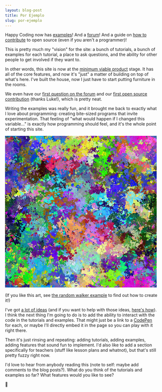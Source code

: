 ```yaml
---
layout: blog-post
title: Por Ejemplo
slug: por-ejemplo
---
```


Happy Coding now has [examples](/examples/processing)! And a [forum](http://forum.HappyCoding.io)! And a guide on [how to contribute](https://github.com/KevinWorkman/HappyCoding/wiki/Contributing) to open source (even if you aren't a programmer)!

This is pretty much my "vision" for the site: a bunch of tutorials, a bunch of examples for each tutorial, a place to ask questions, and the ability for other people to get involved if they want to.

In other words, this site is now at the [minimum viable product](https://en.wikipedia.org/wiki/Minimum_viable_product) stage. It has all of the core features, and now it's "just" a matter of building on top of what's here. I've built the house, now I just have to start putting furniture in the rooms.

We even have our [first question on the forum](http://forum.happycoding.io/t/processing-code-problem/16) and our [first open source contribution](https://github.com/KevinWorkman/HappyCoding/commits?author=bigbass1997) (thanks Luke!), which is pretty neat.

Writing the examples was really fun, and it brought me back to exactly what I love about programming: creating bite-sized programs that invite experimentation. That feeling of "what would happen if I changed this variable..." is exactly how programming should feel, and it's the whole point of starting this site.

![random walker art](/examples/processing/animation/images/random-walker-3.png)

(If you like this art, see [the random walker example](/examples/processing/animation/random-walker) to find out how to create it!)

I've got [a lot of ideas](https://github.com/KevinWorkman/HappyCoding/issues) (and if you want to help with those ideas, [here's how](https://github.com/KevinWorkman/HappyCoding/wiki/Contributing)). I think the next thing I'm going to do is to add the ability to interact with the code in the tutorials and examples. That might just be a link to a [CodePen](http://codepen.io/) for each, or maybe I'll directly embed it in the page so you can play with it right there.

Then it's just rinsing and repeating: adding tutorials, adding examples, adding features that sound fun to implement. I'd also like to add a section specifically for teachers (stuff like lesson plans and whatnot), but that's still pretty fuzzy right now.

I'd love to hear from anybody reading this (note to self: maybe add comments to the blog posts?). What do you think of the tutorials and examples so far? What features would you like to see?

:frog:
